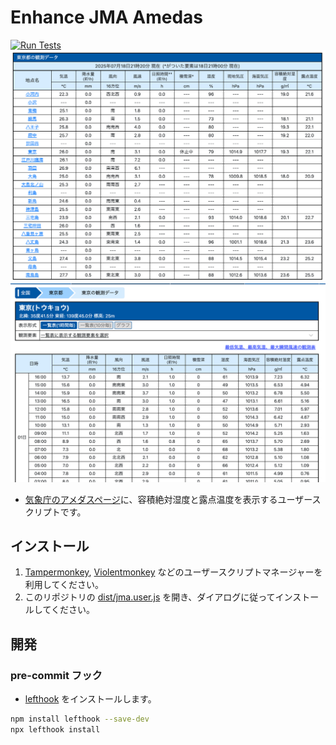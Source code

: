 # Enhance JMA Amedas

[![Run Tests](https://github.com/kasutera/enhance_jma_amedas/actions/workflows/run_tests.yml/badge.svg?branch=main)](https://github.com/kasutera/enhance_jma_amedas/actions/workflows/run_tests.yml)
![Using screenshot 2](./docs/media/screenshot_02.png)
![Using screenshot](./docs/media/screenshot_01.png)

- [気象庁のアメダスページ](https://www.jma.go.jp/bosai/amedas/)に、容積絶対湿度と露点温度を表示するユーザースクリプトです。

## インストール

1. [Tampermonkey](https://www.tampermonkey.net/), [Violentmonkey](https://violentmonkey.github.io/) などのユーザースクリプトマネージャーを利用してください。
2. このリポジトリの [dist/jma.user.js](https://github.com/kasutera/enhance_jma_amedas/raw/refs/heads/main/dist/jma.user.js) を開き、ダイアログに従ってインストールしてください。

## 開発

### pre-commit フック

- [lefthook](https://github.com/evilmartians/lefthook) をインストールします。

```bash
npm install lefthook --save-dev
npx lefthook install
```
